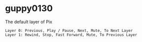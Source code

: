 # guppy0130

The default layer of Pix

```text
Layer 0: Previous, Play / Pause, Next, Mute, To Next Layer
Layer 1: Rewind, Stop, Fast Forward, Mute, To Previous Layer
```
